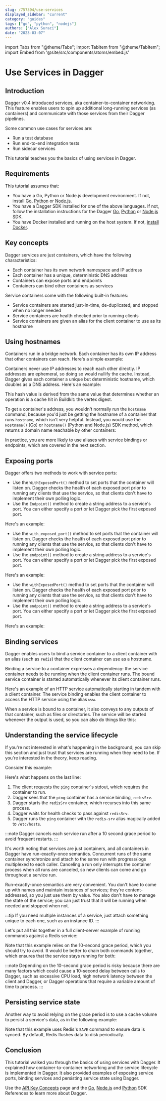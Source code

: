 ```yaml
---
slug: /757394/use-services
displayed_sidebar: "current"
category: "guides"
tags: ["go", "python", "nodejs"]
authors: ["Alex Suraci"]
date: "2023-03-07"
---
```


import Tabs from "@theme/Tabs";
import TabItem from "@theme/TabItem";
import Embed from '@site/src/components/atoms/embed.js'

# Use Services in Dagger

## Introduction

Dagger v0.4 introduced services, aka container-to-container networking. This feature enables users to spin up additional long-running services (as containers) and communicate with those services from their Dagger pipelines.

Some common use cases for services are:

- Run a test database
- Run end-to-end integration tests
- Run sidecar services

This tutorial teaches you the basics of using services in Dagger.

## Requirements

This tutorial assumes that:

- You have a Go, Python or Node.js development environment. If not, install [Go](https://go.dev/doc/install), [Python](https://www.python.org/downloads/) or [Node.js](https://nodejs.org/en/download/).
- You have a Dagger SDK installed for one of the above languages. If not, follow the installation instructions for the Dagger [Go](../sdk/go/371491-install.md), [Python](../sdk/python/866944-install.md) or [Node.js](../sdk/nodejs/835948-install.md) SDK.
- You have Docker installed and running on the host system. If not, [install Docker](https://docs.docker.com/engine/install/).

## Key concepts

Dagger services are just containers, which have the following characteristics:

- Each container has its own network namespace and IP address
- Each container has a unique, deterministic DNS address
- Containers can expose ports and endpoints
- Containers can bind other containers as services

Service containers come with the following built-in features:

- Service containers are started just-in-time, de-duplicated, and stopped when no longer needed
- Service containers are health checked prior to running clients
- Service containers are given an alias for the client container to use as its hostname

## Using hostnames

Containers run in a bridge network. Each container has its own IP address that other containers can reach. Here's a simple example:

<Tabs groupId="language" className="embeds">
<TabItem value="Go">

<Embed id="blm2lRNoYzE" />

</TabItem>

<TabItem value="Python">

<Embed id="bhx9i4LCcD9" />

</TabItem>
<TabItem value="Node.js">

<Embed id="fR2OAVbNUVH" />

</TabItem>
</Tabs>

Containers never use IP addresses to reach each other directly. IP addresses are ephemeral, so doing so would nullify the cache. Instead, Dagger gives each container a unique but deterministic hostname, which doubles as a DNS address. Here's an example:

<Tabs groupId="language" className="embeds">
<TabItem value="Go">

<Embed id="H5Eb0Hs7JMd" />

</TabItem>

<TabItem value="Python">

<Embed id="2qLVfgdsnI6" />

</TabItem>
<TabItem value="Node.js">

<Embed id="Bpu7I8URtpg" />

</TabItem>
</Tabs>

This hash value is derived from the same value that determines whether an operation is a cache hit in Buildkit: the vertex digest.

To get a container's address, you wouldn't normally run the `hostname` command, because you'd just be getting the hostname of a container that runs `hostname`, which isn't very helpful. Instead, you would use the `Hostname()` (Go) or `hostname()` (Python and Node.js) SDK method, which returns a domain name reachable by other containers:

<Tabs groupId="language" className="embeds">
<TabItem value="Go">

<Embed id="cwmeT7388mg" />

</TabItem>

<TabItem value="Python">

<Embed id="YGkCbitVTYY" />

</TabItem>
<TabItem value="Node.js">

<Embed id="uCP-rb3rLeK" />

</TabItem>
</Tabs>

In practice, you are more likely to use aliases with service bindings or endpoints, which are covered in the next section.

## Exposing ports

Dagger offers two methods to work with service ports:

<Tabs groupId="language" className="embeds">
<TabItem value="Go">

- Use the `WithExposedPort()` method to set ports that the container will listen on. Dagger checks the health of each exposed port prior to running any clients that use the service, so that clients don't have to implement their own polling logic.
- Use the `Endpoint()` method to create a string address to a service's port. You can either specify a port or let Dagger pick the first exposed port.

Here's an example:

<Embed id="kDBfYoh2uau" />

</TabItem>

<TabItem value="Python">

- Use the `with_exposed_port()` method to set ports that the container will listen on. Dagger checks the health of each exposed port prior to running any clients that use the service, so that clients don't have to implement their own polling logic.
- Use the `endpoint()` method to create a string address to a service's port. You can either specify a port or let Dagger pick the first exposed port.

Here's an example:

<Embed id="d43ukG64Vv-" />

</TabItem>
<TabItem value="Node.js">

- Use the `withExposedPort()` method to set ports that the container will listen on. Dagger checks the health of each exposed port prior to running any clients that use the service, so that clients don't have to implement their own polling logic.
- Use the `endpoint()` method to create a string address to a service's port. You can either specify a port or let Dagger pick the first exposed port.

Here's an example:

<Embed id="cx-3lzMDn5i" />

</TabItem>
</Tabs>

## Binding services

Dagger enables users to bind a service container to a client container with an alias (such as `redis`) that the client container can use as a hostname.

Binding a service to a container expresses a dependency: the service container needs to be running when the client container runs. The bound service container is started automatically whenever its client container runs.

Here's an example of an HTTP service automatically starting in tandem with a client container. The service binding enables the client container to access the HTTP service using the alias `www`.

<Tabs groupId="language" className="embeds">
<TabItem value="Go">

<Embed id="pQoE-5_0Ghg" />

</TabItem>

<TabItem value="Python">

<Embed id="T47F8bg5_Eo" />

</TabItem>
<TabItem value="Node.js">

<Embed id="VIFYGYc8YRN" />

</TabItem>
</Tabs>

When a service is bound to a container, it also conveys to any outputs of that container, such as files or directories. The service will be started whenever the output is used, so you can also do things like this:

<Tabs groupId="language" className="embeds">
<TabItem value="Go">

<Embed id="Qoljk5SEPuu" />

</TabItem>

<TabItem value="Python">

<Embed id="KgpaTo2NmE-" />

</TabItem>
<TabItem value="Node.js">

<Embed id="RhA4m6ji1js" />

</TabItem>
</Tabs>

## Understanding the service lifecycle

If you're not interested in what's happening in the background, you can skip this section and just trust that services are running when they need to be. If you're interested in the theory, keep reading.

Consider this example:

<Tabs groupId="language" className="embeds">
<TabItem value="Go">

<Embed id="JwuCvswjsEM" />

</TabItem>

<TabItem value="Python">

<Embed id="vtG-PyKz2E5" />

</TabItem>
<TabItem value="Node.js">

<Embed id="WRo9QMK9GKZ" />

</TabItem>
</Tabs>

Here's what happens on the last line:

1. The client requests the `ping` container's stdout, which requires the container to run.
1. Dagger sees that the `ping` container has a service binding, `redisSrv`.
1. Dagger starts the `redisSrv` container, which recurses into this same process.
1. Dagger waits for health checks to pass against `redisSrv`.
1. Dagger runs the `ping` container with the `redis-srv` alias magically added to `/etc/hosts`.

:::note
Dagger cancels each service run after a 10 second grace period to avoid frequent restarts.
:::

It's worth noting that services are just containers, and all containers in Dagger have run-exactly-once semantics. Concurrent runs of the same container synchronize and attach to the same run with progress/logs multiplexed to each caller. Canceling a run only interrupts the container process when all runs are canceled, so new clients can come and go throughout a service run.

Run-exactly-once semantics are very convenient. You don't have to come up with names and maintain instances of services; they're content-addressed, so you just use them by value. You also don't have to manage the state of the service; you can just trust that it will be running when needed and stopped when not.

:::tip
If you need multiple instances of a service, just attach something unique to each one, such as an instance ID.
:::

Let's put all this together in a full client-server example of running commands against a Redis service:

<Tabs groupId="language" className="embeds">
<TabItem value="Go">

<Embed id="d4SIgAW2Feo" />

</TabItem>

<TabItem value="Python">

<Embed id="D80RyJ7f8h0" />

</TabItem>
<TabItem value="Node.js">

<Embed id="zowrSKqU_0u" />

</TabItem>
</Tabs>

Note that this example relies on the 10-second grace period, which you should try to avoid. It would be better to chain both commands together, which ensures that the service stays running for both:

<Tabs groupId="language" className="embeds">
<TabItem value="Go">

<Embed id="avO1QVAIwBZ" />

</TabItem>

<TabItem value="Python">

<Embed id="0EGmAzoPXPM" />

</TabItem>
<TabItem value="Node.js">

<Embed id="ptz9Tj6pDLY" />

</TabItem>
</Tabs>

:::note
Depending on the 10-second grace period is risky because there are many factors which could cause a 10-second delay between calls to Dagger, such as excessive CPU load, high network latency between the client and Dagger, or Dagger operations that require a variable amount of time to process.
:::

## Persisting service state

Another way to avoid relying on the grace period is to use a cache volume to persist a service's data, as in the following example:

<Tabs groupId="language" className="embeds">
<TabItem value="Go">

<Embed id="23lXKbJiCz0" />

</TabItem>

<TabItem value="Python">

<Embed id="uMNx2j1-GTt" />

</TabItem>
<TabItem value="Node.js">

<Embed id="zhQX8VN750_A" />

</TabItem>
</Tabs>

Note that this example uses Redis's `SAVE` command to ensure data is synced. By default, Redis flushes data to disk periodically.

## Conclusion

This tutorial walked you through the basics of using services with Dagger. It explained how container-to-container networking and the service lifecycle is implemented in Dagger. It also provided examples of exposing service ports, binding services and persisting service state using Dagger.

Use the [API Key Concepts](../api/975146-concepts.mdx) page and the [Go](https://pkg.go.dev/dagger.io/dagger), [Node.js](../sdk/nodejs/reference/modules.md) and [Python](https://dagger-io.readthedocs.org/) SDK References to learn more about Dagger.
